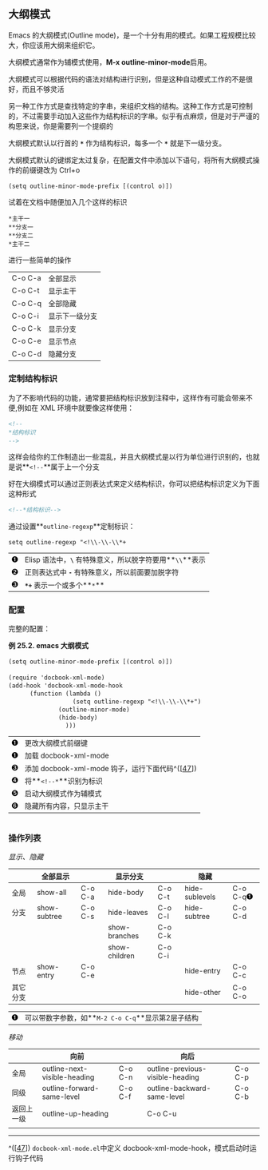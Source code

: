 ## 大纲模式

Emacs 的大纲模式(Outline
mode)，是一个十分有用的模式。如果工程规模比较大，你应该用大纲来组织它。

大纲模式通常作为辅模式使用，**M-x outline-minor-mode**启用。

大纲模式可以根据代码的语法对结构进行识别，但是这种自动模式工作的不是很好，而且不够灵活

另一种工作方式是查找特定的字串，来组织文档的结构。这种工作方式是可控制的，不过需要手动加入这些作为结构标识的字串。似乎有点麻烦，但是对于严谨的构思来说，你是需要列一个提纲的

大纲模式默认以行首的 **`*`** 作为结构标识，每多一个 **`*`**
就是下一级分支。

大纲模式默认的键绑定太过复杂，在配置文件中添加以下语句，将所有大纲模式操作的前缀键改为
Ctrl+o

```shell
(setq outline-minor-mode-prefix [(control o)])
```

试着在文档中随便加入几个这样的标识

```shell
*主干一
**分支一
**分支二
*主干二        
```

进行一些简单的操作

|         |                |
|---------|----------------|
| C-o C-a | 全部显示       |
| C-o C-t | 显示主干       |
| C-o C-q | 全部隐藏       |
| C-o C-i | 显示下一级分支 |
| C-o C-k | 显示分支       |
| C-o C-e | 显示节点       |
| C-o C-d | 隐藏分支       |

### 定制结构标识

为了不影响代码的功能，通常要把结构标识放到注释中，这样作有可能会带来不便,例如在
XML 环境中就要像这样使用：

```xml
<!--
*结构标识
-->      
```

这样会给你的工作制造出一些混乱，并且大纲模式是以行为单位进行识别的，也就是说**`<!--`**属于上一个分支

好在大纲模式可以通过正则表达式来定义结构标识，你可以把结构标识定义为下面这种形式

```xml
<!--*结构标识-->      
```

通过设置**`outline-regexp`**定制标识：

```shell
setq outline-regexp "<!\\-\\-\\*+
```

|                                                 |                                                              |
|:------------------------------------------------|:-------------------------------------------------------------|
| [![1](images/callouts/1.png)](#emacs-outline31) | Elisp 语法中，**`\`** 有特殊意义，所以脱字符要用**`\\`**表示 |
| [![2](images/callouts/2.png)](#emacs-outline32) | 正则表达式中 **`-`** 有特殊意义，所以前面要加脱字符          |
| [![3](images/callouts/3.png)](#emacs-outline33) | **`*+`** 表示一个或多个**`*`**                               |

### 配置

完整的配置：

**例 25.2. emacs 大纲模式**

```shell
(setq outline-minor-mode-prefix [(control o)])

(require 'docbook-xml-mode)
(add-hook 'docbook-xml-mode-hook
      (function (lambda ()
                  (setq outline-regexp "<!\\-\\-\\*+")
              (outline-minor-mode)
              (hide-body)
                )))    
```

|                                                 |                                                                     |
|:------------------------------------------------|:--------------------------------------------------------------------|
| [![1](images/callouts/1.png)](#emacs-outline10) | 更改大纲模式前缀键                                                  |
| [![1](images/callouts/1.png)](#emacs-outline10) | 加载 docbook-xml-mode                                               |
| [![3](images/callouts/3.png)](#emacs-outline11) | 添加 docbook-xml-mode 钩子，运行下面代码^(\[[47](#ftn.id3111556)\]) |
| [![4](images/callouts/4.png)](#emacs-outline12) | 将**`<!--*`**识别为标识                                             |
| [![5](images/callouts/5.png)](#emacs-outline13) | 启动大纲模式作为辅模式                                              |
| [![6](images/callouts/6.png)](#emacs-outline14) | 隐藏所有内容，只显示主干                                            |

``` synopsis
```

### 操作列表

*显示、隐藏*

|          | 全部显示     |         | 显示分支      |         | 隐藏           |                                    |
|----------|--------------|---------|---------------|---------|----------------|------------------------------------|
| 全局     | show-all     | C-o C-a | hide-body     | C-o C-t | hide-sublevels | C-o C-q![1](images/callouts/1.png) |
| 分支     | show-subtree | C-o C-s | hide-leaves   | C-o C-l | hide-subtree   | C-o C-d                            |
|          |              |         | show-branches | C-o C-k |                |                                    |
|          |              |         | show-children | C-o C-i |                |                                    |
| 节点     | show-entry   | C-o C-e |               |         | hide-entry     | C-o C-c                            |
| 其它分支 |              |         |               |         | hide-other     | C-o C-o                            |

|                                             |                                                    |
|:--------------------------------------------|:---------------------------------------------------|
| [![1](images/callouts/1.png)](#emacs-out81) | 可以带数字参数，如**`M-2 C-o C-q`**显示第2层子结构 |

*移动*

|            | 向前                         |         | 向后                             |         |
|------------|------------------------------|---------|----------------------------------|---------|
| 全局       | outline-next-visible-heading | C-o C-n | outline-previous-visible-heading | C-o C-p |
| 同级       | outline-forward-same-level   | C-o C-f | outline-backward-same-level      | C-o C-b |
| 返回上一级 | outline-up-heading           |         | C-o C-u                          |         |
|            |                              |         |                                  |         |

---

^(\[[47](#id3111556)\]) `docbook-xml-mode.el`中定义
docbook-xml-mode-hook，模式启动时运行钩子代码
